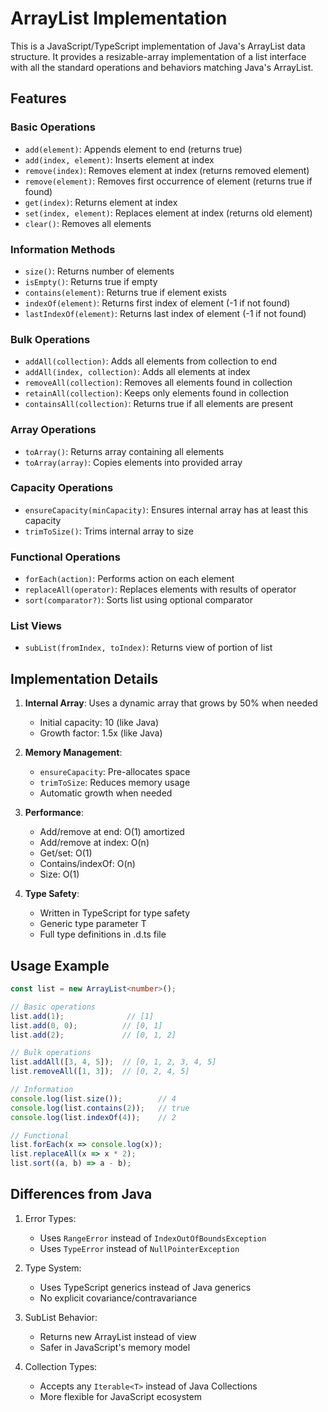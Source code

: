 # ArrayList Implementation

This is a JavaScript/TypeScript implementation of Java's ArrayList data structure. It provides a resizable-array implementation of a list interface with all the standard operations and behaviors matching Java's ArrayList.

## Features

### Basic Operations
- `add(element)`: Appends element to end (returns true)
- `add(index, element)`: Inserts element at index
- `remove(index)`: Removes element at index (returns removed element)
- `remove(element)`: Removes first occurrence of element (returns true if found)
- `get(index)`: Returns element at index
- `set(index, element)`: Replaces element at index (returns old element)
- `clear()`: Removes all elements

### Information Methods
- `size()`: Returns number of elements
- `isEmpty()`: Returns true if empty
- `contains(element)`: Returns true if element exists
- `indexOf(element)`: Returns first index of element (-1 if not found)
- `lastIndexOf(element)`: Returns last index of element (-1 if not found)

### Bulk Operations
- `addAll(collection)`: Adds all elements from collection to end
- `addAll(index, collection)`: Adds all elements at index
- `removeAll(collection)`: Removes all elements found in collection
- `retainAll(collection)`: Keeps only elements found in collection
- `containsAll(collection)`: Returns true if all elements are present

### Array Operations
- `toArray()`: Returns array containing all elements
- `toArray(array)`: Copies elements into provided array

### Capacity Operations
- `ensureCapacity(minCapacity)`: Ensures internal array has at least this capacity
- `trimToSize()`: Trims internal array to size

### Functional Operations
- `forEach(action)`: Performs action on each element
- `replaceAll(operator)`: Replaces elements with results of operator
- `sort(comparator?)`: Sorts list using optional comparator

### List Views
- `subList(fromIndex, toIndex)`: Returns view of portion of list

## Implementation Details

1. **Internal Array**: Uses a dynamic array that grows by 50% when needed
   - Initial capacity: 10 (like Java)
   - Growth factor: 1.5x (like Java)

2. **Memory Management**:
   - `ensureCapacity`: Pre-allocates space
   - `trimToSize`: Reduces memory usage
   - Automatic growth when needed

3. **Performance**:
   - Add/remove at end: O(1) amortized
   - Add/remove at index: O(n)
   - Get/set: O(1)
   - Contains/indexOf: O(n)
   - Size: O(1)

4. **Type Safety**:
   - Written in TypeScript for type safety
   - Generic type parameter T
   - Full type definitions in .d.ts file

## Usage Example

```typescript
const list = new ArrayList<number>();

// Basic operations
list.add(1);              // [1]
list.add(0, 0);          // [0, 1]
list.add(2);             // [0, 1, 2]

// Bulk operations
list.addAll([3, 4, 5]);  // [0, 1, 2, 3, 4, 5]
list.removeAll([1, 3]);  // [0, 2, 4, 5]

// Information
console.log(list.size());        // 4
console.log(list.contains(2));   // true
console.log(list.indexOf(4));    // 2

// Functional
list.forEach(x => console.log(x));
list.replaceAll(x => x * 2);
list.sort((a, b) => a - b);
```

## Differences from Java

1. Error Types:
   - Uses `RangeError` instead of `IndexOutOfBoundsException`
   - Uses `TypeError` instead of `NullPointerException`

2. Type System:
   - Uses TypeScript generics instead of Java generics
   - No explicit covariance/contravariance

3. SubList Behavior:
   - Returns new ArrayList instead of view
   - Safer in JavaScript's memory model

4. Collection Types:
   - Accepts any `Iterable<T>` instead of Java Collections
   - More flexible for JavaScript ecosystem
